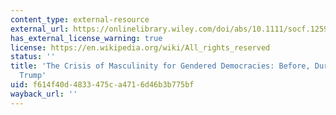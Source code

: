 ```yaml
---
content_type: external-resource
external_url: https://onlinelibrary.wiley.com/doi/abs/10.1111/socf.12599
has_external_license_warning: true
license: https://en.wikipedia.org/wiki/All_rights_reserved
status: ''
title: 'The Crisis of Masculinity for Gendered Democracies: Before, During, and After
  Trump'
uid: f614f40d-4833-475c-a471-6d46b3b775bf
wayback_url: ''
---
```

